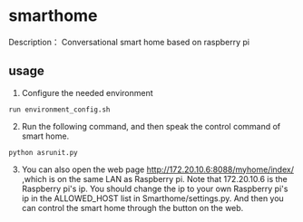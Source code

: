 # smarthome
Description： Conversational smart home based on raspberry pi
## usage
1. Configure the needed environment
``` 
run environment_config.sh
```
2. Run the following command, and then speak the control command of smart home.
```
python asrunit.py
```
3. You can also open the web page http://172.20.10.6:8088/myhome/index/ ,which is on the same LAN as Raspberry pi. Note that 172.20.10.6 is the Raspberry pi's ip. You should change the ip to your own Raspberry pi's ip in the ALLOWED_HOST list in  Smarthome/settings.py. And then you can control the smart home through the button on the web.
